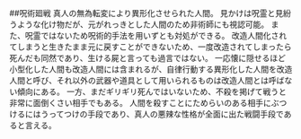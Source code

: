 ##呪術廻戦
真人の無為転変により異形化させられた人間。
見かけは呪霊と見紛うような化け物だが、元がれっきとした人間のため非術師にも視認可能。
また、呪霊ではないため呪術的手法を用いずとも対処ができる。
改造人間化されてしまうと生きたまま元に戻すことができないため、一度改造されてしまったら死んだも同然であり、生ける屍と言っても過言ではない。
一応懐に隠せるほど小型化した人間も改造人間には含まれるが、自律行動する異形化した人間を改造人間と呼び、それ以外の武器や道具として用いられるものは改造人間とは呼ばない傾向にある。
一方、まだギリギリ死んではいないため、不殺を掲げて戦うと非常に面倒くさい相手でもある。
人間を殺すことにためらいのある相手にぶつけるにはうってつけの手段であり、真人の悪辣な性格が全面に出た戦闘手段であると言える。
